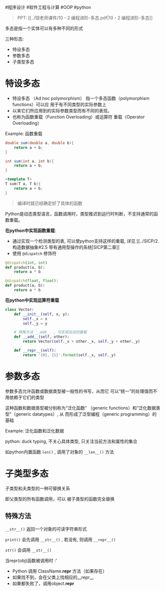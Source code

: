 #程序设计 #软件工程与计算 #OOP #python 

> PPT: [[../钮老师课件/10 - 2 编程进阶-多态.pdf|10 - 2 编程进阶-多态]]

多态是指一个实体可以有多种不同的形式

三种形态: 

- 特设多态
- 参数多态
- 子类型多态

# 特设多态

- 特设多态 （Ad hoc polymorphism） 指一个多态函数（polymorphism functions）可以应 用于有不同类型的实际参数上 
- 以来它们所应用到的实际参数类型而有不同的表现。 
- 也称为函数重载（Function Overloading）或运算符 重载（Operator Overloading）

Example: 函数重载

```java
double sum(double a, double b){
	return a + b;
}

int sum(int a, int b){
	return a + b;
}
```

```cpp
<template T>
T sum(T a, T b){
	return a + b;
}
```

> 编译时就已经确定好了具体的函数

Python是动态类型语言，函数调用时，类型推迟到运行时判断，不支持通常的函数重载。

**在python中实现函数重载**:

- 通过实现一个检测类型的表, 可以使python支持这样的重载, 详见 [[../SICP/2. 构造数据抽象#2.5 带有通用型操作的系统|SICP第二章]]
- 使用 `@dispatch` 修饰符

```python
@dispatch(int, int)
def product(a, b):
	return a * b

@dispatch(float, float):
def product(a, b):
	return a * b
```

**在python中实现运算符重载**

```python
class Vector:
	def __init__(self, x, y):
		self._x = x
		self._y = y

	# 特殊方法 __add__ , 可实现加法的重载
	def __add__(self, other):
		return Vector(self._x + other._x, self._y + other._y)

	def __repr__(self):
		return '{0}, {1}'.format(self._x, self._y)
```

# 参数多态

参数多态允许函数或数据类型被一般性的书写，从而它 可以“统一”的处理值而不用依赖于它们的类型

这种函数和数据类型被分别称为“泛化函数” （generic functions）和“泛化数据类型”（generic datatypes）, 从 而形成了泛型编程（generic programming）的基础

Example: 泛化函数和泛化数据

python: duck typing, 不关心具体类型, 只关注当前方法和属性的集合

如python内置函数 `len()` , 调用了对象的 `__len__()` 方法

# 子类型多态

子类型和夫类型的一种可替换关系

即父类型的所有函数调用，可以 被子类型的函数完全替换

## 特殊方法

`__str__()` 返回一个对象的可读字符串形式

`print()` 会先调用 `__str__()` , 若没有, 则调用 `__repr__()`

`str()` 会调用 `__str__()`

当repr(obj)函数被调用时 :'

- Python 调用 ClassName.__repr__ 方法（如果存在） 
- 如果找不到，会在父类上找相应的__repr__ 
- 如果都失败了，调用object.__repr__